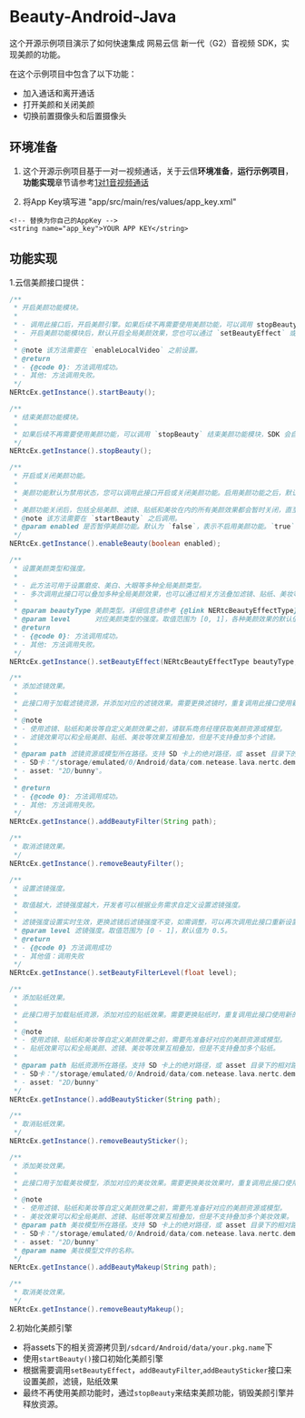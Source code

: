 # Beauty-Android-Java

这个开源示例项目演示了如何快速集成 网易云信 新一代（G2）音视频 SDK，实现美颜的功能。

 在这个示例项目中包含了以下功能：

- 加入通话和离开通话
-  打开美颜和关闭美颜
- 切换前置摄像头和后置摄像头
## 环境准备
1. 这个开源示例项目基于一对一视频通话，关于云信**环境准备**，**运行示例项目**，**功能实现**章节请参考[1对1音视频通话](https://github.com/netease-im/Basic-Video-Call/tree/master/One-to-One-Video/NERtcSample-1to1-Android-Java)

2. 将App Key填写进 "app/src/main/res/values/app_key.xml"

```
<!-- 替换为你自己的AppKey -->
<string name="app_key">YOUR APP KEY</string>
```

## 功能实现

1.云信美颜接口提供：

```java
/**
 * 开启美颜功能模块。
 * 
 * - 调用此接口后，开启美颜引擎。如果后续不再需要使用美颜功能，可以调用 stopBeauty 结束美颜功能模块，销毁美颜引擎并释放资源。
 * - 开启美颜功能模块后，默认开启全局美颜效果，您也可以通过 `setBeautyEffect` 或其他滤镜、贴纸相关接口设置美颜、滤镜等效果。
 *
 * @note 该方法需要在 `enableLocalVideo` 之前设置。
 * @return
 * - {@code 0}: 方法调用成功。
 * - 其他: 方法调用失败。
 */
NERtcEx.getInstance().startBeauty();

/**
 * 结束美颜功能模块。
 *
 * 如果后续不再需要使用美颜功能，可以调用 `stopBeauty` 结束美颜功能模块，SDK 会自动销毁美颜引擎并释放资源。
 */
NERtcEx.getInstance().stopBeauty();

/**
 * 开启或关闭美颜功能。
 *
 * 美颜功能默认为禁用状态，您可以调用此接口开启或关闭美颜功能。启用美颜功能之后，默认开启全局美颜效果，您也可以通过 `setBeautyEffect` 调整美颜效果，或通过相关方法增加滤镜、贴纸、美妆等效果。
 *
 * 美颜功能关闭后，包括全局美颜、滤镜、贴纸和美妆在内的所有美颜效果都会暂时关闭，直至重新启用美颜功能。
 * @note 该方法需要在 `startBeauty` 之后调用。
 * @param enabled 是否暂停美颜功能。默认为 `false`，表示不启用美颜功能。`true` 表示启用美颜功能。
 */
NERtcEx.getInstance().enableBeauty(boolean enabled);

/**
 * 设置美颜类型和强度。
 * 
 * - 此方法可用于设置磨皮、美白、大眼等多种全局美颜类型。
 * - 多次调用此接口可以叠加多种全局美颜效果，也可以通过相关方法叠加滤镜、贴纸、美妆等自定义效果。
 * 
 * @param beautyType 美颜类型。详细信息请参考 {@link NERtcBeautyEffectType}。
 * @param level      对应美颜类型的强度。取值范围为 [0, 1]，各种美颜效果的默认值不同。
 * @return
 * - {@code 0}: 方法调用成功。
 * - 其他: 方法调用失败。
 */
NERtcEx.getInstance().setBeautyEffect(NERtcBeautyEffectType beautyType, float level);

/**
 * 添加滤镜效果。
 * 
 * 此接口用于加载滤镜资源，并添加对应的滤镜效果。需要更换滤镜时，重复调用此接口使用新的滤镜资源即可。
 * 
 * @note
 * - 使用滤镜、贴纸和美妆等自定义美颜效果之前，请联系商务经理获取美颜资源或模型。
 * - 滤镜效果可以和全局美颜、贴纸、美妆等效果互相叠加，但是不支持叠加多个滤镜。 
 * 
 * @param path 滤镜资源或模型所在路径。支持 SD 卡上的绝对路径，或 asset 目录下的相对路径。
 * - SD卡："/storage/emulated/0/Android/data/com.netease.lava.nertc.demo/files/filter_portrait/filter_style_FN1"。
 * - asset: "2D/bunny"。
 * 
 * @return
 * - {@code 0}: 方法调用成功。
 * - 其他: 方法调用失败。
 */
NERtcEx.getInstance().addBeautyFilter(String path);

/**
 * 取消滤镜效果。
 */
NERtcEx.getInstance().removeBeautyFilter();

/**
 * 设置滤镜强度。
 * 
 * 取值越大，滤镜强度越大，开发者可以根据业务需求自定义设置滤镜强度。
 * 
 * 滤镜强度设置实时生效，更换滤镜后滤镜强度不变，如需调整，可以再次调用此接口重新设置滤镜强度。
 * @param level 滤镜强度。取值范围为 [0 - 1]，默认值为 0.5。
 * @return 
 * - {@code 0} 方法调用成功
 * - 其他值：调用失败
 */
NERtcEx.getInstance().setBeautyFilterLevel(float level);

/**
 * 添加贴纸效果。
 *
 * 此接口用于加载贴纸资源，添加对应的贴纸效果。需要更换贴纸时，重复调用此接口使用新的贴纸资源即可。
 *
 * @note 
 * - 使用滤镜、贴纸和美妆等自定义美颜效果之前，需要先准备好对应的美颜资源或模型。
 * - 贴纸效果可以和全局美颜、滤镜、美妆等效果互相叠加，但是不支持叠加多个贴纸。
 * 
 * @param path 贴纸资源所在路径。支持 SD 卡上的绝对路径，或 asset 目录下的相对路径。
 * - SD卡："/storage/emulated/0/Android/data/com.netease.lava.nertc.demo/files/filter_portrait/filter_style_FN1"
 * - asset: "2D/bunny"
 */
NERtcEx.getInstance().addBeautySticker(String path);

/**
 * 取消贴纸效果。
 */
NERtcEx.getInstance().removeBeautySticker();

/**
 * 添加美妆效果。
 *
 * 此接口用于加载美妆模型，添加对应的美妆效果。需要更换美妆效果时，重复调用此接口使用新的美妆模型即可。
 * 
 * @note 
 * - 使用滤镜、贴纸和美妆等自定义美颜效果之前，需要先准备好对应的美颜资源或模型。
 * - 美妆效果可以和全局美颜、滤镜、贴纸等效果互相叠加，但是不支持叠加多个美妆效果。
 * @param path 美妆模型所在路径。支持 SD 卡上的绝对路径，或 asset 目录下的相对路径。
 * - SD卡："/storage/emulated/0/Android/data/com.netease.lava.nertc.demo/files/filter_portrait/filter_style_FN1"
 * - asset: "2D/bunny"
 * @param name 美妆模型文件的名称。
 */
NERtcEx.getInstance().addBeautyMakeup(String path);

/**
 * 取消美妆效果。
 */
NERtcEx.getInstance().removeBeautyMakeup();

```
2.初始化美颜引擎
* 将assets下的相关资源拷贝到`/sdcard/Android/data/your.pkg.name`下
* 使用`startBeauty()`接口初始化美颜引擎
* 根据需要调用`setBeautyEffect`，`addBeautyFilter`,`addBeautySticker`接口来设置美颜，滤镜，贴纸效果
* 最终不再使用美颜功能时，通过`stopBeauty`来结束美颜功能，销毁美颜引擎并释放资源。